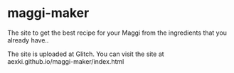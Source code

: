 # maggi-maker
The site to get the best recipe for your Maggi from the ingredients that you already have..

The site is uploaded at Glitch. You can visit the site at aexki.github.io/maggi-maker/index.html
